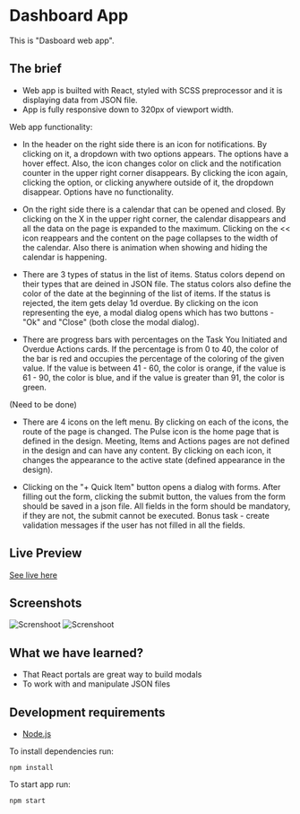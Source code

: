 # Dashboard App

This is "Dasboard web app".

## The brief

- Web app is builted with React, styled with SCSS preprocessor and it is displaying data from JSON file.
- App is fully responsive down to 320px of viewport width.

Web app functionality:

- In the header on the right side there is an icon for notifications. By clicking on it, a dropdown with two options appears. The options have a hover effect. Also, the icon changes color on click and the notification counter in the upper right corner disappears. By clicking the icon again, clicking the option, or clicking anywhere outside of it, the dropdown disappear. Options have no functionality.

- On the right side there is a calendar that can be opened and closed. By clicking on the X in the upper right corner, the calendar disappears and all the data on the page is expanded to the maximum. Clicking on the << icon reappears and the content on the page collapses to the width of the calendar. Also there is animation when showing and hiding the calendar is happening.

- There are 3 types of status in the list of items. Status colors depend on their types that are deined in JSON file. The status colors also define the color of the date at the beginning of the list of items. If the status is rejected, the item gets delay 1d overdue. By clicking on the icon representing the eye, a modal dialog opens which has two buttons - "Ok" and "Close" (both close the modal dialog).

- There are progress bars with percentages on the Task You Initiated and Overdue Actions cards. If the percentage is from 0 to 40, the color of the bar is red and occupies the percentage of the coloring of the given value. If the value is between 41 - 60, the color is orange, if the value is 61 - 90, the color is blue, and if the value is greater than 91, the color is green.

(Need to be done)

- There are 4 icons on the left menu. By clicking on each of the icons, the route of the page is changed. The Pulse icon is the home page that is defined in the design. Meeting, Items and Actions pages are not defined in the design and can have any content. By clicking on each icon, it changes the appearance to the active state (defined appearance in the design).

- Clicking on the "+ Quick Item" button opens a dialog with forms. After filling out the form, clicking the submit button, the values ​​from the form should be saved in a json file. All fields in the form should be mandatory, if they are not, the submit cannot be executed. Bonus task - create validation messages if the user has not filled in all the fields.

## Live Preview

[See live here](https://gorankukic-dashboardapp.netlify.app/)

## Screenshots

![Screnshoot](public/images/screenshoot_1.jpg)
![Screnshoot](public/images/screenshoot_2.jpg)

## What we have learned?

- That React portals are great way to build modals
- To work with and manipulate JSON files

## Development requirements

- [Node.js](http://nodejs.org/)

To install dependencies run:

`npm install`

To start app run:

`npm start`
